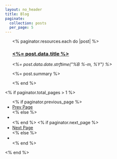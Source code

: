 ```yaml
---
layout: no_header
title: Blog
paginate:
  collection: posts
  per_page: 5
---
```


<ul>
  <% paginator.resources.each do |post| %>
    <article>
      <h3>
        <a href="<%= post.relative_url %>">
          <%= post.data.title %>
        </a>
      </h3>
      <em>
        <%= post.data.date.strftime("%B %-m, %Y") %>
      </em>
      <p>
        <%= post.summary %>
      </p>
    </article>
  <% end %>
</ul>

<% if paginator.total_pages > 1 %>
  <ul class="flex-between no-bullets margin-bottom-2">
    <% if paginator.previous_page %>
      <li>
        <a href="<%= paginator.previous_page_path %>">Prev Page</a>
      </li>
    <% else %>
      <li></li>
    <% end %>
    <% if paginator.next_page %>
      <li>
        <a href="<%= paginator.next_page_path %>">Next Page</a>
      </li>
    <% else %>
      <li></li>
    <% end %>
  </ul>
<% end %>
